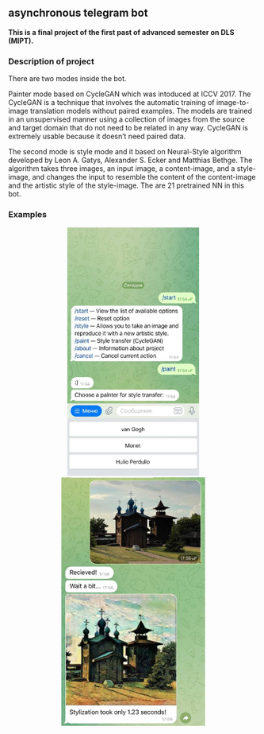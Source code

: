 ## asynchronous telegram bot

<b>This is a final project of the first past of advanced semester on DLS (MIPT).</b>

### Description of project

There are two modes inside the bot.

Painter mode based on CycleGAN which was intoduced at ICCV 2017. The CycleGAN is a technique that involves the automatic training of image-to-image translation models without paired examples. The models are trained in an unsupervised manner using a collection of images from the source and target domain that do not need to be related in any way. CycleGAN is extremely usable because it doesn’t need paired data.

The second mode is style mode and it based on Neural-Style algorithm developed by Leon A. Gatys, Alexander S. Ecker and Matthias Bethge. The algorithm takes three images, an input image, a content-image, and a style-image, and changes the input to resemble the content of the content-image and the artistic style of the style-image. The are 21 pretrained NN in this bot.

### Examples

<p align = 'center'>
<img src = 'examples/ex1.jpeg' height = '500px'>
<img src = 'examples/ex2.jpeg' height = '500px'>
</p>
